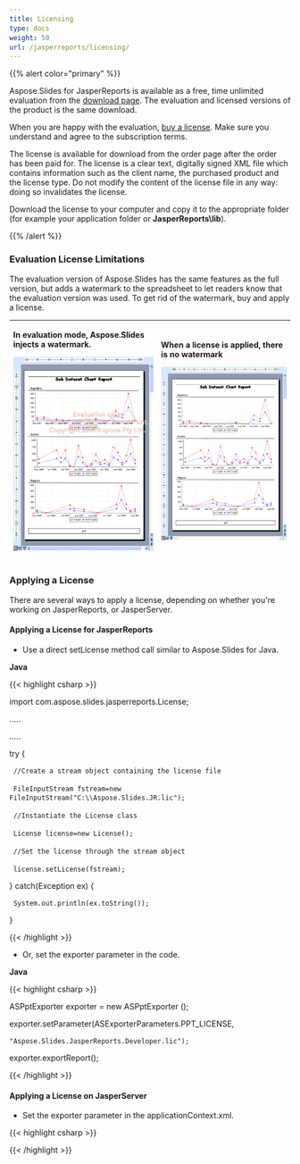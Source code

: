 ```yaml
---
title: Licensing
type: docs
weight: 50
url: /jasperreports/licensing/
---
```


{{% alert color="primary" %}} 

Aspose.Slides for JasperReports is available as a free, time unlimited evaluation from the [download page](https://downloads.aspose.com/slides/jasperreport). The evaluation and licensed versions of the product is the same download.

When you are happy with the evaluation, [buy a license](https://purchase.aspose.com/default.aspx). Make sure you understand and agree to the subscription terms.

The license is available for download from the order page after the order has been paid for. The license is a clear text, digitally signed XML file which contains information such as the client name, the purchased product and the license type. Do not modify the content of the license file in any way: doing so invalidates the license.

Download the license to your computer and copy it to the appropriate folder (for example your application folder or **JasperReports\lib**).

{{% /alert %}} 
### **Evaluation License Limitations**
The evaluation version of Aspose.Slides has the same features as the full version, but adds a watermark to the spreadsheet to let readers know that the evaluation version was used. To get rid of the watermark, buy and apply a license.

|<p>**In evaluation mode, Aspose.Slides injects a watermark.** </p><p>![todo:image_alt_text](licensing_1.png)</p>|<p>**When a license is applied, there is no watermark** </p><p>![todo:image_alt_text](licensing_2.png)</p>|
| :- | :- |
### **Applying a License**
There are several ways to apply a license, depending on whether you're working on JasperReports, or JasperServer.
#### **Applying a License for JasperReports**
- Use a direct setLicense method call similar to Aspose.Slides for Java.

**Java**

{{< highlight csharp >}}



  import com.aspose.slides.jasperreports.License;

  .....

  ..... 

  try {

     //Create a stream object containing the license file

     FileInputStream fstream=new FileInputStream("C:\\Aspose.Slides.JR.lic");

     //Instantiate the License class

     License license=new License();

     //Set the license through the stream object

     license.setLicense(fstream);

  } catch(Exception ex) {

     System.out.println(ex.toString());

  }



{{< /highlight >}}

- Or, set the exporter parameter in the code.

**Java**

{{< highlight csharp >}}



  ASPptExporter exporter = new ASPptExporter (); 

  exporter.setParameter(ASExporterParameters.PPT_LICENSE,

    "Aspose.Slides.JasperReports.Developer.lic");

  exporter.exportReport();



{{< /highlight >}}
#### **Applying a License on JasperServer**
- Set the exporter parameter in the applicationContext.xml.

{{< highlight csharp >}}



<bean id="asExportParametersBean" class="com.aspose.slides.jasperreports.ASExportParametersBean">

<property name="licenseFile" value="C:/jasperserver-3.0/apache-tomcat/webapps/jasperserver/WEB-INF/Aspose.Slides.JasperReports.Developer.lic"/>

</bean>

{{< /highlight >}}
